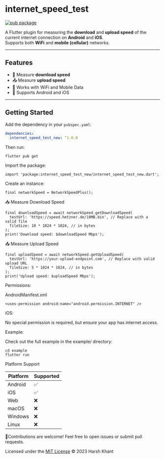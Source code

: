 # internet_speed_test

[![pub package](https://img.shields.io/pub/v/internet_speed_test_new.svg)](https://pub.dev/packages/internet_speed_test_new)

A Flutter plugin for measuring the **download** and **upload speed** of the current internet connection on **Android** and **iOS**.  
Supports both **WiFi** and **mobile (cellular)** networks.

---

## Features

- 🚀 Measure **download speed**
- 📤 Measure **upload speed**
- 📡 Works with WiFi and Mobile Data
- 📱 Supports Android and iOS

---

## Getting Started

Add the dependency in your `pubspec.yaml`:

```yaml
dependencies:
  internet_speed_test_new: ^1.0.0
```
Then run:
```termianl
flutter pub get
```


Import the package:

```import
import 'package:internet_speed_test_new/internet_speed_test_new.dart';
```
Create an instance:
```object
final networkSpeed = NetworkSpeedPlus();
```
📥 Measure Download Speed
```
final downloadSpeed = await networkSpeed.getDownloadSpeed(
  testUrl: 'https://speed.hetzner.de/10MB.bin', // Replace with a valid file
  fileSize: 10 * 1024 * 1024, // in bytes
);
print('Download speed: $downloadSpeed Mbps');
```

📤 Measure Upload Speed
```
final uploadSpeed = await networkSpeed.getUploadSpeed(
  testUrl: 'https://your-upload-endpoint.com', // Replace with valid upload URL
  fileSize: 5 * 1024 * 1024, // in bytes
);
print('Upload speed: $uploadSpeed Mbps');
```

Permissions:

AndroidManifest.xml
```
<uses-permission android:name="android.permission.INTERNET" />
```

iOS:

No special permission is required, but ensure your app has internet access.


Example:

Check out the full example in the example/ directory:
```
cd example
flutter run
```

Platform Support


| Platform | Supported |
| -------- | --------- |
| Android  | ✅         |
| iOS      | ✅         |
| Web      | ❌         |
| macOS    | ❌         |
| Windows  | ❌         |
| Linux    | ❌         |




🙂Contributions are welcome! Feel free to open issues or submit pull requests.




Licensed under the [MIT License](https://opensource.org/licenses/MIT) © 2023 Harsh Khant

